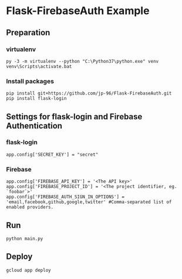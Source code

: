 # Flask-FirebaseAuth Example

## Preparation

### virtualenv

```
py -3 -m virtualenv --python "C:\Python37\python.exe" venv
venv\Scripts\activate.bat
```

### Install packages

```
pip install git+https://github.com/jp-96/Flask-FirebaseAuth.git
pip install flask-login
```

## Settings for flask-login and Firebase Authentication

### flask-login

```
app.config['SECRET_KEY'] = "secret"
```

### Firebase

```
app.config['FIREBASE_API_KEY'] = '<The API key>'
app.config['FIREBASE_PROJECT_ID'] = '<The project identifier, eg. `foobar`>'
app.config['FIREBASE_AUTH_SIGN_IN_OPTIONS'] = 'email,facebook,github,google,twitter' #Comma-separated list of enabled providers.
```

## Run

```
python main.py
```

## Deploy

```
gcloud app deploy
```
